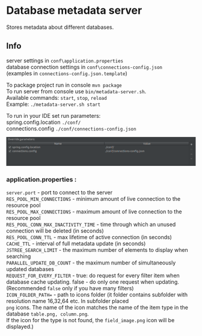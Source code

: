 # Database metadata server
Stores metadata about different databases.

## Info
server settings in `conf\application.properties`  
database connection settings in `conf\connections-config.json`  
(examples in `connections-config.json.template`)

To package project run in console `mvn package`  
To run server from console use `bin/metadata-server.sh`.  
Available commands: `start`, `stop`, `reload`  
Example: `./metadata-server.sh start`

To run in your IDE set run parameters:  
spring.config.location `./conf/`  
connections.config `./conf/connections-config.json`  

<p align="center">
  <img src="https://github.com/Savalek/Metadata-server/blob/master/docs/img/inv_var.png">
</p>  

### application.properties :
`server.port` - port to connect to the server  
`RES_POOL_MIN_CONNECTIONS` - minimum amount of live connection to the resource pool  
`RES_POOL_MAX_CONNECTIONS` - maximum amount of live connection to the resource pool  
`RES_POOL_CONN_MAX_INACTIVITY_TIME` - time through which an unused connection will be deleted (in seconds)  
`RES_POOL_CONN_TTL` - max lifetime of active connection (in seconds)  
`CACHE_TTL` - interval of full metadata update (in seconds)  
`JSTREE_SEARCH_LIMIT` - the maximum number of elements to display when searching  
`PARALLEL_UPDATE_DB_COUNT` - the maximum number of simultaneously updated databases   
`REQUEST_FOR_EVERY_FILTER` - true: do request for every filter item when database cache updating. false - do only one request when updating. (Recommended `false` only if you have many filters)  
`ICON_FOLDER_PATH=` - path to icons folder (it folder contains subfolder with resolution name 16,32,64 etc. In subfolder placed  
 `png` icons. The name of the icon matches the name of the item type in the database `table.png, column.png`.  
 If the icon for the type is not found, the `field_image.png` icon will be displayed.)